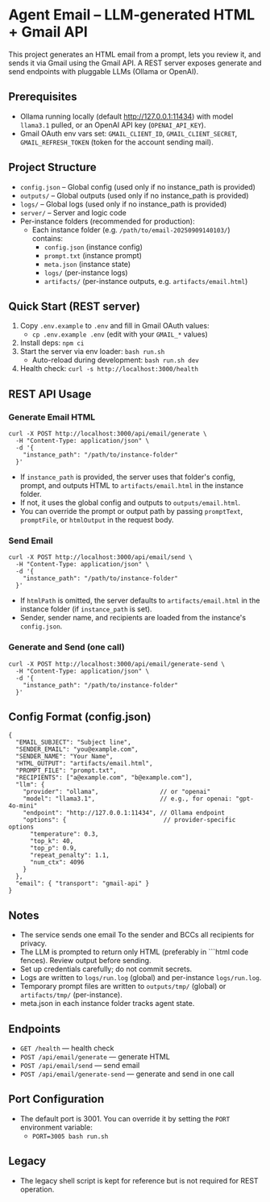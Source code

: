 # Agent Email – LLM‑generated HTML + Gmail API

This project generates an HTML email from a prompt, lets you review it, and sends it via Gmail using the Gmail API. A REST server exposes generate and send endpoints with pluggable LLMs (Ollama or OpenAI).

## Prerequisites
- Ollama running locally (default http://127.0.0.1:11434) with model `llama3.1` pulled, or an OpenAI API key (`OPENAI_API_KEY`).
- Gmail OAuth env vars set: `GMAIL_CLIENT_ID`, `GMAIL_CLIENT_SECRET`, `GMAIL_REFRESH_TOKEN` (token for the account sending mail).

## Project Structure
- `config.json` – Global config (used only if no instance_path is provided)
- `outputs/` – Global outputs (used only if no instance_path is provided)
- `logs/` – Global logs (used only if no instance_path is provided)
- `server/` – Server and logic code
- Per-instance folders (recommended for production):
  - Each instance folder (e.g. `/path/to/email-20250909140103/`) contains:
    - `config.json` (instance config)
    - `prompt.txt` (instance prompt)
    - `meta.json` (instance state)
    - `logs/` (per-instance logs)
    - `artifacts/` (per-instance outputs, e.g. `artifacts/email.html`)

## Quick Start (REST server)
1. Copy `.env.example` to `.env` and fill in Gmail OAuth values:
   - `cp .env.example .env` (edit with your `GMAIL_*` values)
2. Install deps: `npm ci`
3. Start the server via env loader: `bash run.sh`
   - Auto-reload during development: `bash run.sh dev`
4. Health check: `curl -s http://localhost:3000/health`

## REST API Usage

### Generate Email HTML
```
curl -X POST http://localhost:3000/api/email/generate \
  -H "Content-Type: application/json" \
  -d '{
    "instance_path": "/path/to/instance-folder"
  }'
```
- If `instance_path` is provided, the server uses that folder's config, prompt, and outputs HTML to `artifacts/email.html` in the instance folder.
- If not, it uses the global config and outputs to `outputs/email.html`.
- You can override the prompt or output path by passing `promptText`, `promptFile`, or `htmlOutput` in the request body.

### Send Email
```
curl -X POST http://localhost:3000/api/email/send \
  -H "Content-Type: application/json" \
  -d '{
    "instance_path": "/path/to/instance-folder"
  }'
```
- If `htmlPath` is omitted, the server defaults to `artifacts/email.html` in the instance folder (if `instance_path` is set).
- Sender, sender name, and recipients are loaded from the instance's `config.json`.

### Generate and Send (one call)
```
curl -X POST http://localhost:3000/api/email/generate-send \
  -H "Content-Type: application/json" \
  -d '{
    "instance_path": "/path/to/instance-folder"
  }'
```

## Config Format (config.json)
```
{
  "EMAIL_SUBJECT": "Subject line",
  "SENDER_EMAIL": "you@example.com",
  "SENDER_NAME": "Your Name",
  "HTML_OUTPUT": "artifacts/email.html",
  "PROMPT_FILE": "prompt.txt",
  "RECIPIENTS": ["a@example.com", "b@example.com"],
  "llm": {
    "provider": "ollama",                 // or "openai"
    "model": "llama3.1",                  // e.g., for openai: "gpt-4o-mini"
    "endpoint": "http://127.0.0.1:11434", // Ollama endpoint
    "options": {                           // provider-specific options
      "temperature": 0.3,
      "top_k": 40,
      "top_p": 0.9,
      "repeat_penalty": 1.1,
      "num_ctx": 4096
    }
  },
  "email": { "transport": "gmail-api" }
}
```

## Notes
- The service sends one email To the sender and BCCs all recipients for privacy.
- The LLM is prompted to return only HTML (preferably in ```html code fences). Review output before sending.
- Set up credentials carefully; do not commit secrets.
- Logs are written to `logs/run.log` (global) and per-instance `logs/run.log`.
- Temporary prompt files are written to `outputs/tmp/` (global) or `artifacts/tmp/` (per-instance).
- meta.json in each instance folder tracks agent state.

## Endpoints
- `GET /health` — health check
- `POST /api/email/generate` — generate HTML
- `POST /api/email/send` — send email
- `POST /api/email/generate-send` — generate and send in one call

## Port Configuration
- The default port is 3001. You can override it by setting the `PORT` environment variable:
  - `PORT=3005 bash run.sh`

## Legacy
- The legacy shell script is kept for reference but is not required for REST operation.
